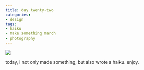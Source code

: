 ```yaml
---
title: day twenty-two
categories:
- design
tags:
- haiku
- make something march
- photography
---
```


![](/blog/old-uploads/2012/03/22.png)

today, i not only made something, but also wrote a haiku. enjoy.
